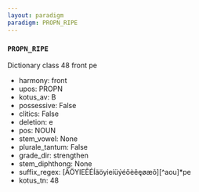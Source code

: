 ```yaml
---
layout: paradigm
paradigm: PROPN_RIPE
---
```

### ` PROPN_RIPE `

Dictionary class 48 front pe
* harmony: front
* upos: PROPN
* kotus_av: B
* possessive: False
* clitics: False
* deletion: e
* pos: NOUN
* stem_vowel: None
* plurale_tantum: False
* grade_dir: strengthen
* stem_diphthong: None
* suffix_regex: [ÄÖYIEĒÉÍäöyieíüýéőèěęøæõ][^aou]*pe
* kotus_tn: 48
